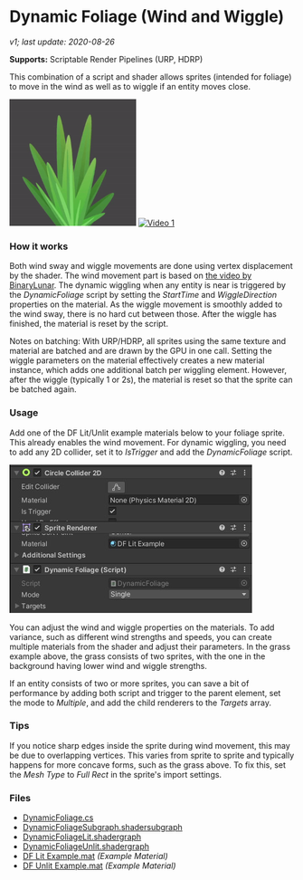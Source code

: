 # Dynamic Foliage (Wind and Wiggle)

*v1; last update: 2020-08-26*

**Supports:** Scriptable Render Pipelines (URP, HDRP)

This combination of a script and shader allows sprites (intended for foliage) to move in the wind as well as to wiggle if an entity moves close.

<img width="224" alt="Dynamic Grass" src="../../_RepoImages/2D/DynamicGrass.gif"/> [<img width="300" alt="Video 1" src="https://img.youtube.com/vi/KNXhNFasaPo/hqdefault.jpg">](https://youtu.be/KNXhNFasaPo)

### How it works

Both wind sway and wiggle movements are done using vertex displacement by the shader. The wind movement part is based on [the video by BinaryLunar](https://www.youtube.com/watch?v=aKzUsxLJ4SU). The dynamic wiggling when any entity is near is triggered by the *DynamicFoliage* script by setting the *StartTime* and *WiggleDirection* properties on the material. As the wiggle movement is smoothly added to the wind sway, there is no hard cut between those. After the wiggle has finished, the material is reset by the script.

Notes on batching: With URP/HDRP, all sprites using the same texture and material are batched and are drawn by the GPU in one call. Setting the wiggle parameters on the material effectively creates a new material instance, which adds one additional batch per wiggling element. However, after the wiggle (typically 1 or 2s), the material is reset so that the sprite can be batched again.

### Usage

Add one of the DF Lit/Unlit example materials below to your foliage sprite. This already enables the wind movement. For dynamic wiggling, you need to add any 2D collider, set it to *IsTrigger* and add the *DynamicFoliage* script.

![Dynamic Foliage Inspector](../../_RepoImages/2D/DynamicFoliageInspector.jpg)

You can adjust the wind and wiggle properties on the materials. To add variance, such as different wind strengths and speeds, you can create multiple materials from the shader and adjust their parameters. In the grass example above, the grass consists of two sprites, with the one in the background having lower wind and wiggle strengths.

If an entity consists of two or more sprites, you can save a bit of performance by adding both script and trigger to the parent element, set the mode to *Multiple*, and add the child renderers to the *Targets* array.

### Tips

If you notice sharp edges inside the sprite during wind movement, this may be due to overlapping vertices. This varies from sprite to sprite and typically happens for more concave forms, such as the grass above. To fix this, set the *Mesh Type* to *Full Rect* in the sprite's import settings.

### Files

-   [DynamicFoliage.cs](DynamicFoliage.cs)
-   [DynamicFoliageSubgraph.shadersubgraph](DynamicFoliageSubgraph.shadersubgraph)
-   [DynamicFoliageLit.shadergraph](DynamicFoliageLit.shadergraph)
-   [DynamicFoliageUnlit.shadergraph](DynamicFoliageUnlit.shadergraph)
-   [DF Lit Example.mat](DF%20Lit%20Example.mat) *(Example Material)*
-   [DF Unlit Example.mat](DF%20Unlit%20Example.mat) *(Example Material)*
